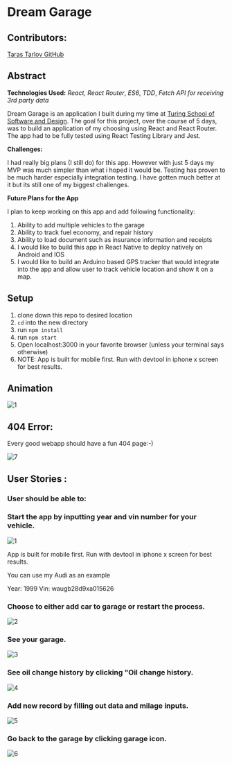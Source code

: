 # Dream Garage

## Contributors:
[Taras Tarlov GitHub](https://github.com/ttarlov)

## Abstract

**Technologies Used:**
*React*, *React Router*, *ES6*, *TDD*, *Fetch API for receiving 3rd party data*

Dream Garage is an application I built during my time at [Turing School of Software and Design](http://turing.io). The goal for this project, over the course of 5 days, was to build an application of my choosing using React and React Router. The app had to be fully tested using React Testing Library and Jest. 

**Challenges:**

I had really big plans (I still do) for this app. However with just 5 days my MVP was much simpler than what i hoped it would be. Testing has proven to be much harder especially integration testing. I have gotten much better at it but its still one of my biggest challenges. 


**Future Plans for the App** 

I plan to keep working on this app and add following functionality:

1. Ability to add multiple vehicles to the garage
2. Ability to track fuel economy, and repair history
3. Ability to load document such as insurance information and receipts
4. I would like to build this app in React Native to deploy natively on Android and IOS
5. I would like to build an Arduino based GPS tracker that would integrate into the app 
and allow user to track vehicle location and show it on a map. 

## Setup
1. clone down this repo to desired location
2. `cd` into the new directory
3. run `npm install`
4. run `npm start`
5. Open localhost:3000 in your favorite browser (unless your terminal says otherwise)
6. NOTE: App is built for mobile first. Run with devtool in iphone x screen for best results. 

## Animation 
![1](./src/screenshots/dream-garage-v2.gif)

## 404 Error: 
 Every good webapp should have a fun 404 page:-)

![7](./src/screenshots/404-page.png)

## User Stories :

### User should be able to:

### Start the app by inputting year and vin number for your vehicle.

![1](./src/screenshots/login-page.png)

App is built for mobile first. Run with devtool in iphone x screen for best results. 
 
You can use my Audi as an example 

Year: 1999
Vin: waugb28d9xa015626

### Choose to either add car to garage or restart the process.

![2](./src/screenshots/potential-car.png)

### See your garage. 

![3](./src/screenshots/garage.png)

### See oil change history by clicking "Oil change history. 

![4](./src/screenshots/oilChange-history.png)

### Add new record by filling out data and milage inputs.

![5](./src/screenshots/oilchage-history.png)

### Go back to the garage by clicking garage icon.

![6](./src/screenshots/garage-icon.png)


